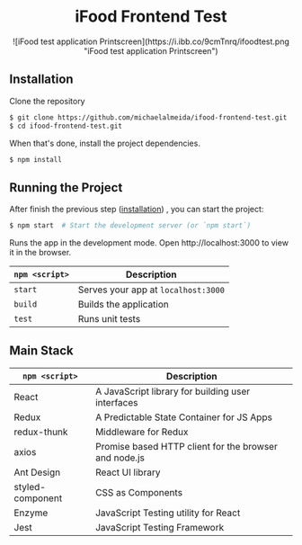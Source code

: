 <h1 align="center">
  iFood Frontend Test
</h1>

<p align="center">
  ![iFood test application Printscreen](https://i.ibb.co/9cmTnrq/ifoodtest.png "iFood test application Printscreen")
</p>

## Installation

Clone the repository

```bash
$ git clone https://github.com/michaelalmeida/ifood-frontend-test.git
$ cd ifood-frontend-test.git
```

When that's done, install the project dependencies.

```bash
$ npm install
```

## Running the Project

After finish the previous step ([installation](#installation)) , you can start the project:

```bash
$ npm start  # Start the development server (or `npm start`)
```

Runs the app in the development mode. Open http://localhost:3000 to view it in the browser.

| `npm <script>` | Description                         |
| -------------- | ----------------------------------- |
| `start`        | Serves your app at `localhost:3000` |
| `build`        | Builds the application              |
| `test`         | Runs unit tests                     |

## Main Stack

| `npm <script>`   | Description                                           |
| ---------------- | ----------------------------------------------------- |
| React            | A JavaScript library for building user interfaces     |
| Redux            | A Predictable State Container for JS Apps             |
| redux-thunk      | Middleware for Redux                                  |
| axios            | Promise based HTTP client for the browser and node.js |
| Ant Design       | React UI library                                      |
| styled-component | CSS as Components                                     |
| Enzyme           | JavaScript Testing utility for React                  |
| Jest             | JavaScript Testing Framework                          |
